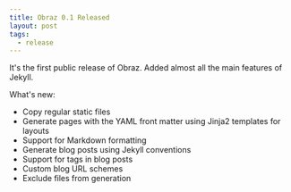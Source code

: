 ```yaml
---
title: Obraz 0.1 Released
layout: post
tags:
  - release
---
```


It's the first public release of Obraz. Added almost all the main features of
Jekyll.

What's new:

* Copy regular static files
* Generate pages with the YAML front matter using Jinja2 templates for layouts
* Support for Markdown formatting
* Generate blog posts using Jekyll conventions
* Support for tags in blog posts
* Custom blog URL schemes
* Exclude files from generation

